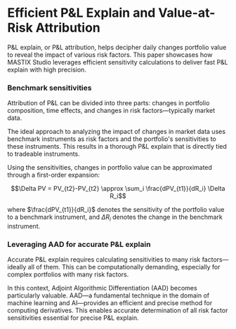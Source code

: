 # Efficient P&L Explain and Value-at-Risk Attribution 

P&L explain, or P&L attribution, helps decipher daily changes portfolio value to reveal the impact of various risk 
factors. This paper showcases how MASTIX Studio leverages efficient sensitivity calculations to deliver fast P&L explain 
with high precision.

### Benchmark sensitivities
Attribution of P&L can be divided into three parts: changes in portfolio composition, time effects, and changes in 
risk factors―typically market data.

The ideal approach to analyzing the impact of changes in market data uses benchmark instruments as risk factors 
and the portfolio's sensitivities to these instruments. This results in a thorough P&L explain that is directly tied to tradeable instruments.

Using the sensitivities, changes in portfolio value can be approximated through a first-order expansion:

$$\Delta PV = PV_{t2}-PV_{t2} \approx \sum_i \frac{dPV_{t1}}{dR_i} \Delta R_i$$

where $\frac{dPV_{t1}}{dR_i}$ denotes the sensitivity of the portfolio value to a benchmark instrument, and $\Delta R_i$ denotes the change in the 
benchmark instrument.

### Leveraging AAD for accurate P&L explain
Accurate P&L explain requires calculating sensitivities to many risk factors—ideally all of them. 
This can be computationally demanding, especially for complex portfolios with many risk factors.  

In this context, Adjoint Algorithmic Differentiation (AAD) becomes particularly valuable. 
AAD—a fundamental technique in the domain of machine learning and AI—provides an efficient and precise method 
for computing derivatives. This enables accurate determination of all risk factor sensitivities 
essential for precise P&L explain.
